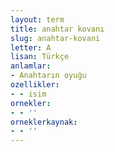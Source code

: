 ```yaml
---
layout: term
title: anahtar kovanı
slug: anahtar-kovani
letter: A
lisan: Türkçe
anlamlar:
- Anahtarın oyuğu
ozellikler:
- - isim
ornekler:
- - ''
orneklerkaynak:
- - ''
---
```

